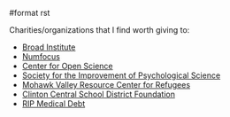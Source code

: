 \#format rst

Charities/organizations that I find worth giving to:

-   [Broad Institute](https://friends.broadinstitute.org/)
-   [Numfocus](http://www.numfocus.org/)
-   [Center for Open Science](https://cos.io/donate/)
-   [Society for the Improvement of Psychological Science](http://improvingpsych.org/)
-   [Mohawk Valley Resource Center for Refugees](https://www.mvrcr.org/donate/)
-   [Clinton Central School District Foundation](http://ccs.edu/domain/28)
-   [RIP Medical Debt](https://www.ripmedicaldebt.org/)

